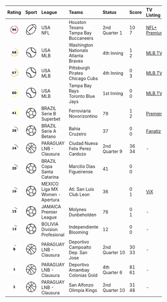 | Rating                                                                                                                                 | Sport                                                                                                                     | League                             | Teams                                  | Status         | Score    | TV Listing                                                           |
|:---------------------------------------------------------------------------------------------------------------------------------------|:--------------------------------------------------------------------------------------------------------------------------|:-----------------------------------|:---------------------------------------|:---------------|:---------|:---------------------------------------------------------------------|
| <img src="https://raw.githubusercontent.com/BlakeDuncan25/Donut-SVG-Ratings/bac4e4a278175106499642192132b1786a9aec38/96.svg" alt="96"> | <img src="https://raw.githubusercontent.com/BlakeDuncan25/Donut-SVG-Ratings/master/football.png" alt="American Football"> | USA<br>NFL                         | Houston Texans<br>Tampa Bay Buccaneers | 2nd Quarter 1  | 10<br>7  | <a href="https://www.nfl.com/plus/replays/">NFL+ Premium</a>         |
| <img src="https://raw.githubusercontent.com/BlakeDuncan25/Donut-SVG-Ratings/bac4e4a278175106499642192132b1786a9aec38/68.svg" alt="68"> | <img src="https://raw.githubusercontent.com/BlakeDuncan25/Donut-SVG-Ratings/master/baseball.png" alt="Baseball">          | USA<br>MLB                         | Washington Nationals<br>Atlanta Braves | 4th Inning     | 1<br>2   | <a href="https://www.mlb.com/live-stream-games">MLB.TV</a>           |
| <img src="https://raw.githubusercontent.com/BlakeDuncan25/Donut-SVG-Ratings/bac4e4a278175106499642192132b1786a9aec38/67.svg" alt="67"> | <img src="https://raw.githubusercontent.com/BlakeDuncan25/Donut-SVG-Ratings/master/baseball.png" alt="Baseball">          | USA<br>MLB                         | Pittsburgh Pirates<br>Chicago Cubs     | 4th Inning     | 0<br>3   | <a href="https://www.mlb.com/live-stream-games">MLB.TV</a>           |
| <img src="https://raw.githubusercontent.com/BlakeDuncan25/Donut-SVG-Ratings/bac4e4a278175106499642192132b1786a9aec38/60.svg" alt="60"> | <img src="https://raw.githubusercontent.com/BlakeDuncan25/Donut-SVG-Ratings/master/baseball.png" alt="Baseball">          | USA<br>MLB                         | Tampa Bay Rays<br>Toronto Blue Jays    | 1st Inning     | 0<br>0   | <a href="https://www.mlb.com/live-stream-games">MLB.TV</a>           |
| <img src="https://raw.githubusercontent.com/BlakeDuncan25/Donut-SVG-Ratings/bac4e4a278175106499642192132b1786a9aec38/41.svg" alt="41"> | <img src="https://raw.githubusercontent.com/BlakeDuncan25/Donut-SVG-Ratings/master/soccer.png" alt="Soccer">              | BRAZIL<br>Serie B Superbet         | Ferroviaria<br>Novorizontino           | 79             | 1<br>2   | <a href="https://www.sling.com/international/brazilian">Premiere</a> |
| <img src="https://raw.githubusercontent.com/BlakeDuncan25/Donut-SVG-Ratings/bac4e4a278175106499642192132b1786a9aec38/26.svg" alt="26"> | <img src="https://raw.githubusercontent.com/BlakeDuncan25/Donut-SVG-Ratings/master/soccer.png" alt="Soccer">              | BRAZIL<br>Serie A Betano           | Bahia<br>Cruzeiro                      | 37             | 0<br>0   | <a href="https://watch.fanatiz.com/channels">Fanatiz</a>             |
| <img src="https://raw.githubusercontent.com/BlakeDuncan25/Donut-SVG-Ratings/bac4e4a278175106499642192132b1786a9aec38/24.svg" alt="24"> | <img src="https://raw.githubusercontent.com/BlakeDuncan25/Donut-SVG-Ratings/master/basketball.png" alt="Basketball">      | PARAGUAY<br>LNB - Clausura         | Ciudad Nueva<br>Felix Perez Cardozo    | 2nd Quarter 9  | 36<br>34 | -                                                                    |
| <img src="https://raw.githubusercontent.com/BlakeDuncan25/Donut-SVG-Ratings/bac4e4a278175106499642192132b1786a9aec38/20.svg" alt="20"> | <img src="https://raw.githubusercontent.com/BlakeDuncan25/Donut-SVG-Ratings/master/soccer.png" alt="Soccer">              | BRAZIL<br>Copa Santa Catarina      | Marcilio Dias<br>Figueirense           | 41             | 0<br>0   | <a href="#N/A"></a>                                                  |
| <img src="https://raw.githubusercontent.com/BlakeDuncan25/Donut-SVG-Ratings/bac4e4a278175106499642192132b1786a9aec38/16.svg" alt="16"> | <img src="https://raw.githubusercontent.com/BlakeDuncan25/Donut-SVG-Ratings/master/soccer.png" alt="Soccer">              | MEXICO<br>Liga MX Women - Apertura | Atl. San Luis<br>Club Leon             | 36             | 0<br>1   | <a href="https://vix.com/es-es/deportes">ViX</a>                     |
| <img src="https://raw.githubusercontent.com/BlakeDuncan25/Donut-SVG-Ratings/bac4e4a278175106499642192132b1786a9aec38/15.svg" alt="15"> | <img src="https://raw.githubusercontent.com/BlakeDuncan25/Donut-SVG-Ratings/master/soccer.png" alt="Soccer">              | JAMAICA<br>Premier League          | Molynes<br>Dunbeholden                 | 76             | 0<br>1   | -                                                                    |
| <img src="https://raw.githubusercontent.com/BlakeDuncan25/Donut-SVG-Ratings/bac4e4a278175106499642192132b1786a9aec38/13.svg" alt="13"> | <img src="https://raw.githubusercontent.com/BlakeDuncan25/Donut-SVG-Ratings/master/soccer.png" alt="Soccer">              | BOLIVIA<br>Division Profesional    | Independiente<br>Blooming              | 12             | 0<br>0   | -                                                                    |
| <img src="https://raw.githubusercontent.com/BlakeDuncan25/Donut-SVG-Ratings/bac4e4a278175106499642192132b1786a9aec38/8.svg" alt="8">   | <img src="https://raw.githubusercontent.com/BlakeDuncan25/Donut-SVG-Ratings/master/basketball.png" alt="Basketball">      | PARAGUAY<br>LNB - Clausura         | Deportivo Campoalto<br>Dep. San Jose   | 2nd Quarter 10 | 30<br>33 | -                                                                    |
| <img src="https://raw.githubusercontent.com/BlakeDuncan25/Donut-SVG-Ratings/bac4e4a278175106499642192132b1786a9aec38/1.svg" alt="1">   | <img src="https://raw.githubusercontent.com/BlakeDuncan25/Donut-SVG-Ratings/master/basketball.png" alt="Basketball">      | PARAGUAY<br>LNB - Clausura         | Deportivo Amambay<br>Colonias Gold     | 4th Quarter 6  | 81<br>61 | -                                                                    |
| <img src="https://raw.githubusercontent.com/BlakeDuncan25/Donut-SVG-Ratings/bac4e4a278175106499642192132b1786a9aec38/1.svg" alt="1">   | <img src="https://raw.githubusercontent.com/BlakeDuncan25/Donut-SVG-Ratings/master/basketball.png" alt="Basketball">      | PARAGUAY<br>LNB - Clausura         | San Alfonzo<br>Olimpia Kings           | 2nd Quarter 10 | 31<br>48 | -                                                                    |
